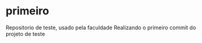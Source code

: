 # primeiro
 Repositorio de teste, usado pela faculdade
 Realizando o primeiro commit do projeto de teste